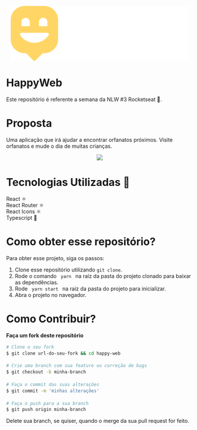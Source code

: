 <p align="center">
  <img src="./src/images/logo.svg" />
</p>

# HappyWeb
Este repositório é referente a semana da NLW #3 Rocketseat 🚀.

# Proposta
Uma aplicação que irá ajudar a encontrar orfanatos próximos.
Visite orfanatos e mude o dia de muitas crianças.

<p align="center">
  <img src="landing.svg" />
</p>

# Tecnologias Utilizadas 🚀
React ⚛️ <br />
React Router ⚛️ <br />
React Icons ⚛️ <br />
Typescript 🦕

# Como obter esse repositório?
Para obter esse projeto, siga os passos:
1. Clone esse repositório utilizando <code>git clone</code>.
2. Rode o comando <code> yarn </code> na raíz da pasta do projeto clonado para baixar as dependências.
3. Rode <code> yarn start </code> na raíz da pasta do projeto para inicializar.
4. Abra o projeto no navegador.

# Como Contribuir?
**Faça um fork deste repositório**

```bash
# Clone o seu fork
$ git clone url-do-seu-fork && cd happy-web

# Crie uma branch com sua feature ou correção de bugs
$ git checkout -b minha-branch

# Faça o commit das suas alterações 
$ git commit -m 'minhas alterações'

# Faça o push para a sua branch
$ git push origin minha-branch
```

Delete sua branch, se quiser, quando o merge da sua pull request for feito. <br />

